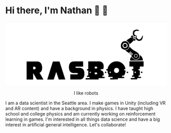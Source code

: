 # Hi there, I'm Nathan 👋 🤖

<div align="center">
  <img src="https://raw.githubusercontent.com/rasbot/rasbot/master/rasbot.gif" width="650" height="auto"/>
  <p>  I like robots</p>
</div>

I am a data scientist in the Seattle area. I make games in Unity (including VR and AR content) and have a background in physics. I have taught high school and college physics and am currently working on reinforcement learning in games. I'm interested in all things data science and have a big interest in artificial general intelligence. Let's collaborate!

<!--
**rasbot/rasbot** is a ✨ _special_ ✨ repository because its `README.md` (this file) appears on your GitHub profile.

Here are some ideas to get you started:

- 🔭 I’m currently working on ...
- 🌱 I’m currently learning ...
- 👯 I’m looking to collaborate on ...
- 🤔 I’m looking for help with ...
- 💬 Ask me about ...
- 📫 How to reach me: ...
- 😄 Pronouns: ...
- ⚡ Fun fact: ...
-->
